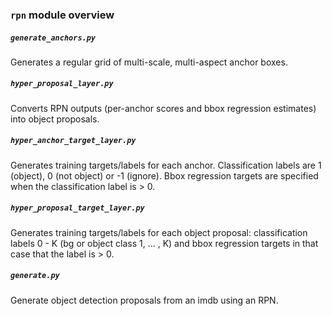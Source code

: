 ### `rpn` module overview

##### `generate_anchors.py`

Generates a regular grid of multi-scale, multi-aspect anchor boxes.

##### `hyper_proposal_layer.py`

Converts RPN outputs (per-anchor scores and bbox regression estimates) into object proposals.

##### `hyper_anchor_target_layer.py`

Generates training targets/labels for each anchor. Classification labels are 1 (object), 0 (not object) or -1 (ignore).
Bbox regression targets are specified when the classification label is > 0.

##### `hyper_proposal_target_layer.py`

Generates training targets/labels for each object proposal: classification labels 0 - K (bg or object class 1, ... , K)
and bbox regression targets in that case that the label is > 0.

##### `generate.py`

Generate object detection proposals from an imdb using an RPN.

